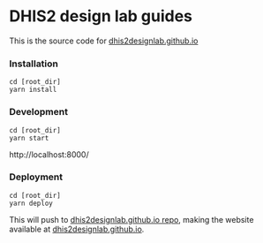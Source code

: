 # DHIS2 design lab guides

This is the source code for [dhis2designlab.github.io](https://dhis2designlab.github.io/)


### Installation
```
cd [root_dir]
yarn install
```

### Development
```
cd [root_dir]
yarn start
```
http://localhost:8000/

### Deployment
```
cd [root_dir]
yarn deploy
```
This will push to [dhis2designlab.github.io repo](https://github.com/dhis2designlab/dhis2designlab.github.io),
making the website available at [dhis2designlab.github.io](https://dhis2designlab.github.io/).
